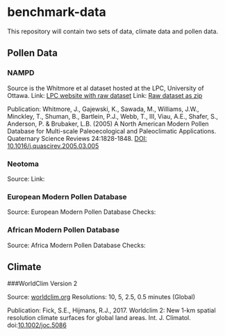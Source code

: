 # benchmark-data

This repository will contain two sets of data, climate data and pollen data.

## Pollen Data

### NAMPD

Source is the Whitmore et al dataset hosted at the LPC, University of Ottawa.
Link: [LPC website with raw dataset](http://http://www.lpc.uottawa.ca/data/modern/index.html)
Link: [Raw dataset as zip](http://www.lpc.uottawa.ca/data/modern/whitmoreetal2005_v1-8.zip)

Publication: Whitmore, J., Gajewski, K., Sawada, M., Williams, J.W., Minckley, T., Shuman, B., Bartlein, P.J., Webb, T., III, Viau, A.E., Shafer, S., Anderson, P. & Brubaker, L.B. (2005) A North American Modern Pollen Database for Multi-scale Paleoecological and Paleoclimatic Applications. Quaternary Science Reviews 24:1828-1848. [DOI: 10.1016/j.quascirev.2005.03.005](https://www.sciencedirect.com/science/article/pii/S0277379105000934)

### Neotoma

Source:
Link:


### European Modern Pollen Database

Source: European Modern Pollen Database
Checks: 


### African Modern Pollen Database

Source: Africa Modern Pollen Database
Checks: 

## Climate

###WorldClim Version 2

Source: [worldclim.org](worldclim.org/version2)
Resolutions: 10, 5, 2.5, 0.5 minutes (Global)

Publication: Fick, S.E., Hijmans, R.J., 2017. Worldclim 2: New 1-km spatial resolution climate surfaces for global land areas. Int. J. Climatol. doi:[10.1002/joc.5086](http://dx.doi.org/10.1002/joc.5086)



